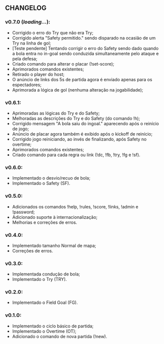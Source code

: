 ## CHANGELOG

### v0.7.0 (_loading..._):

- Corrigido o erro do Try que não era Try;
- Corrigido alerta "Safety permitido." sendo disparado na ocasião de um Try na linha de gol;
- [Teste pendente] Tentando corrigir o erro do Safety sendo dado quando a bola entra no in-goal sendo conduzida simultaneamente pelo ataque e pela defesa;
- Criado comando para alterar o placar (!set-score);
- Aprimorados comandos existentes;
- Retirado o player do host;
- O anúncio de links dos 5s de partida agora é enviado apenas para os espectadores;
- Aprimorada a lógica de gol (nenhuma alteração na jogabilidade);

### v0.6.1:

- Aprimoradas as lógicas do Try e do Safety;
- Melhoradas as descrições do Try e do Safety (do comando !h);
- Corrigido mensagem "A bola saiu do ingoal." aparecendo após o reinício de jogo;
- Anúncio de placar agora também é exibido após o kickoff de reinício;
- Corrigido jogo reiniciando, ao invés de finalizando, após Safety no overtime;
- Aprimorados comandos existentes;
- Criado comando para cada regra ou link (!dc, !fb, !try, !fg e !sf).

### v0.6.0:

- Implementado o desvio/recuo de bola;
- Implementado o Safety (SF).

### v0.5.0:

- Adicionados os comandos !help, !rules, !score, !links, !admin e !password;
- Adicionado suporte à internacionalização;
- Melhorias e correções de erros.

### v0.4.0:

- Implementado tamanho Normal de mapa;
- Correções de erros.

### v0.3.0:

- Implementada condução de bola;
- Implementado o Try (TRY).

### v0.2.0:

- Implementado o Field Goal (FG).

### v0.1.0:

- Implementado o ciclo básico de partida;
- Implementado o Overtime (OT);
- Adicionado o comando de nova partida (!new).
